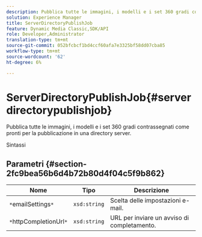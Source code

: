```yaml
---
description: Pubblica tutte le immagini, i modelli e i set 360 gradi contrassegnati come pronti per la pubblicazione in una directory server.
solution: Experience Manager
title: ServerDirectoryPublishJob
feature: Dynamic Media Classic,SDK/API
role: Developer,Administrator
translation-type: tm+mt
source-git-commit: 052bfcbcf1bd4ccf60afa7e3325bf58dd07cba85
workflow-type: tm+mt
source-wordcount: '62'
ht-degree: 6%

---
```



# ServerDirectoryPublishJob{#serverdirectorypublishjob}

Pubblica tutte le immagini, i modelli e i set 360 gradi contrassegnati come pronti per la pubblicazione in una directory server.

Sintassi

## Parametri {#section-2fc9bea56b6d4b72b80d4f04c5f9b862}

| Nome | Tipo | Descrizione |
|---|---|---|
| `*`emailSettings`*` | `xsd:string` | Scelta delle impostazioni e-mail. |
| `*`httpCompletionUrl`*` | `xsd:string` | URL per inviare un avviso di completamento. |

